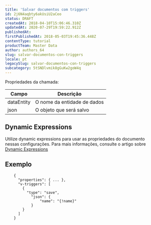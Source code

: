 ```yaml
---
title: 'Salvar documentos com triggers'
id: 2j6N4aqbty6akUsiU2aCeo
status: DRAFT
createdAt: 2018-04-10T15:06:46.310Z
updatedAt: 2020-07-29T19:59:22.912Z
publishedAt: 
firstPublishedAt: 2018-05-03T19:45:36.448Z
contentType: tutorial
productTeam: Master Data
author: authors_64
slug: salvar-documentos-con-triggers
locale: pt
legacySlug: salvar-documentos-con-triggers
subcategory: 5tSNDlvmik8gGuKw2goW4q
---
```


Propriedades da chamada:

| Campo     | Descrição     |
| ---------- | ---------- |
| dataEntity       | O nome da entidade de dados       |
| json       | O objeto que será salvo       |

## Dynamic Expressions

Utilize dynamic expressions para usar as propriedades do documento nessas configurações. Para mais informações, consulte o artigo sobre [Dynamic Expressions](/pt/tutorial/dynamic-expressions)

## Exemplo

```
    {
      "properties": { ... },
      "v-triggers": [
        {
          "type": "save",
	        "json": {
		        "name": "{!name}"
	        }
        }
      ]
    }
```
